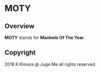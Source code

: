 # MOTY


## Overview

**MOTY** stands for **Manhole Of The Year**.

## Copyright

2018 K.Kimura @ Juge.Me all rights reserved.
